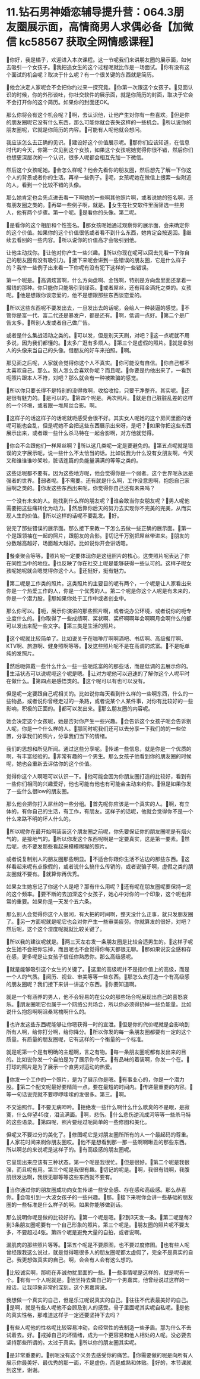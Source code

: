 # 11.钻石男神婚恋辅导提升营：064.3朋友圈展示面，高情商男人求偶必备【加微信 kc58567 获取全网情感课程】

🎼你好，我是橘子，欢迎进入本次课程。这一节呢我们来讲朋友圈的展示面，如何去吸引一个女孩子。🎼我把追女生的这个过程呢就比作是一场面试。🎼你有没有这个面试的机会呢？取决于什么呢？有一个很关键的东西就是简历。

🎼他会决定人家呢会不会把你约过来一探究竟。🎼你第一次跟这个女孩子。🎼见面认识的时候，你的外形谈吐，你社交软件的展示面，就是你简历的封面，取决于它会不会打开你的这个简历。如果你的封面还OK。

那么你将会有这个机会呢？🎼啊，去认识他，让他产生对你有一些喜欢。🎼但是你的朋友圈呢它没有什么东西，那么可能你就会丧失这样的一些机会。🎼所以说你的朋友圈呢，它就是你简历的内容。🎼可能有人呢他就会想问。

我应该怎么去正确的见识。🎼建设好这个价值展示呢。🎼那你们应该知道，在信息时代的今天，你第一次见到这个女孩，如果这个女孩呢她觉得你很不错，然后你们也想更深层次的一个认识，很多人呢都会相互先加一下微信。

然后这个女孩呢她。🎼会怎么样呢？他会先看你的朋友圈，然后想先了解一下你这个人的背景或者你的生活。再举一些例子。🎼呃，女孩呢她在微信上搜索一些附近的人，看到一个比较不错的头像。

那么她肯定也会先点进去看一下啊她的一些啊其他照片啊，或者说她的签名啊，还有朋友圈之类的。🎼再举一些例子啊，就是。🎼女生在社交软件里面筛选一些男人，他有两个步骤。第一个呢。🎼是看你的头像。第二呢。

🎼是看你的这个相册和个性签名。🎼那女孩呢她通过观察你的展示面，会来确定你的这个价值。如果你的这个价值很低或者看不到什么东西，她肯定会按返回。🎼继续去看别的一些内容。🎼所以说你的价值高才会吸引到他。

让他主动找你。🎼让他对你产生一些兴趣。🎼所以你现在呢可以回去先看一下你自己的朋友圈有没有吸引力。🎼接下来呢会讲到一些错误的朋友圈，它是什么样子的？我举一些例子出来看一下你呢有没有犯下这样的一些错误。

第一个呢是。🎼高调炫富啊，什么方向盘啊、金钱啊，特别是方向盘里面还拿着一撮钱的那种。你只能你只能吸引到绿茶。🎼或者屌丝，还有拜金酒托之类的。女孩呢。🎼他是想跟你谈恋爱的，他不是想跟那些东西谈恋爱的。

🎼所以这些东西呢不要发出去，一旦发出去的话呢，会给人一种装逼的感觉。🎼不管你是富一代、富二代还是暴发户，都是还有。🎼啊，低调一点好。🎼第二个是广告太多。🎼帮别人发或者自己做广告。

或者是什么集战活动之类的。🎼可以发，但是别天天刷，对吧？🎼这一点呢就不用多说，因为我们都懂的。🎼太多广逛有多烦人。🎼第三个是虚假的照片。🎼就是拿别人的头像来当自己的头像。借朋友的好车来拍照。🎼啊。

那见面之后呢，人家就会觉得你这个人不真实。🎼你可能没有自信。🎼你自己都不太喜欢自己。那么。别人怎么会喜欢你呢？而且呢。🎼你要是约他出来了，一看到呃照片跟本人不符，对吧？那么就会有一种被欺骗的感觉。

🎼所以你只要长得不是特别的没得救啊，收拾收拾，只要干净整齐。其实呢。🎼还是很有魅力的。🎼是可以的。🎼第四个呢是。两次照片。🎼就是自己脏脏乱差的这样的一个环境，或者跟一堆屌丝合影。啊。

🎼这样子的话这样子的话呢就呃感受会很不好。其实女人呢她的这个房间里面的话呢可能也会乱，但是呢她不会把这些东西展示出来呀，是吧？🎼如果你把这些东西展示出来，或者跟一些什么杀马特在一起合影啊，对方他就觉得。

🎼你会不会跟他们一样屌丝啊？🎼所以这几类呢一定是要避免的。🎼第五点呢就是错误的文字展示呃，说一些什么不太恰当的话。比如说我为什么没有女朋友啊，今天又和谁谁谁吵架啦，脏话连篇的负能量满满的等等之类的。

这些话呢都不要有。因为这些地方呢，他会觉得你是一个弱者。这个世界呢永远是强者的世界。🎼弱者呢。🎼不需要。还有就是什么啊，工作没意思啊，抱怨自己家庭啊之类的。🎼你发这些东西出来呢，你觉得你自己还有未来吗？

一个没有未来的人。能找到什么样的朋友呢？🎼谁会敢当你女朋友呢？🎼男人呢他需要把这些痛转化为动力。🎼然后靠你后天的努力去实现你不完美的完美，从而实现人生的价值。🎼所以这样的话呢不要乱发。🎼好。

说完了那些错误的展示面。那么接下来教一下怎么去做一些正确的展示面。🎼第一个是跟领袖在一起的照片，跟朋友的合影。🎼切记千万别把屌丝带进来。🎼朋友的分数越高越好，场面越大越好。比如说你开会讲话嗯。

🎼餐桌聚会等等。🎼照片呢一定要体现你是这组照片的核心。这类照片呢表达了你在同性当中的地位。🎼也反映了你在社交上呢是能够获得一些认可的。这样子呢女孩呢她呢就会嗯觉得你这个人。🎼还挺好，挺有魅力。

🎼第二呢是工作类的照片。这类照片的主要目的呢有两个，一个呢是让人家看出来你是一个热爱工作的人，你是一个优秀的人。第二个呢是你这个人呢是有未来的，你是一个潜力股。🎼那如果你处于工作中或者创业中。

那么你可以。🎼呃，展示你演讲的那些照片啊，或者说办公环境，或者说你的呃专业度什么的。🎼你取得了一些成绩啊、奖状啊、奖杯啊啊年会啊啊月会啊什么的都可以发出来配一些文字。🎼第三类是生活的照片。

🎼这个呢就比较简单了。比如说关于在咖啡厅啊啊酒吧、书店啊、高级餐厅啊、KTV啊、旅游啊、健身照啊等等。🎼发这些照片呢不是在高调的炫富。🎼不是呃单纯的发照片。

🎼然后呃佩戴一些什么什么一些一些呃炫富的的那些话，而是低调的去展示你的。🎼生活状态可以说呢呃这个呢是嗯。🎼让对方呢他可以迅速的了解你这个人呢平时在做什么。🎼第四点是感悟类的。🎼这个呢可以有也可以没有。

但是呢一定要跟自己呢相关的。比如说你每天看到什么样的一些啊东西，什么的一些物品，或者说你曾经走过的一条路，或者说某个人某件事，对你有比较好的一些影响，积极的正面的。🎼都可以发出来。🎼那么朋友圈的内容呢。

她会决定这个女孩呢，她是否对你产生一些兴趣。🎼会告诉这个女孩子呢会告诉别人呢，你是一个什么样的人。🎼那同时呢我们还可以去分享一下我们的的一些位置，分享我们的照片，分享我们当下的情绪。

我们的思想和所见所闻。通过这些分享呢。🎼传递一些信息，就是你是一个优质的啊，有丰富经验的。🎼非常有趣的一个男生。那么女孩子他看到你的朋友圈的时候呢，她也会重新去评估你的这个价值。

觉得你这个人啊嗯可以认识一下。🎼他可能会因为你朋友圈打造的比较好，看到有一些你们相同的兴趣爱好，他也可能有他也有可能会主动来约你。🎼但是如果你发了一些什么很low的朋友圈。

那么他会把你打入屌丝的一些分组。🎼首先呢你应该是一个真实的人。🎼啊，有立体的，有你自己的生活，有工作，有朋友。这样子的话呢，他就会觉得你不是一个什么来路不明的坏人什么的。

🎼所以呢你在最开始啊装装这个朋友圈之前呢，你先要保证你的朋友圈呢是有烟火气的，是接地气的。🎼所以你发这个东西呢啊是一定要真实，这是第一要素。🎼然后呢，也不要发那些看起来模模糊糊的照片。

或者说复制别人的朋友圈那些明显。🎼不适合你跟你生活不沾边的那些东西。🎼这样看起来呢有点像假的，或者说什么搞什么传销的，或者说骗子啊，虚假之类的朋友圈就不要有。🎼就算你再优秀。

如果女生她忘记了你这个人是吧？那有什么用呢？🎼还有呢在朋友圈呢要保持一定的这个频率。🎼要不断的去加深这个女孩子，她心中对你的一个印象，这个呢也非常的重要。如果你是一天发个五六条。

那么别人会觉得你这个人很闲，有大把的时间啊，整天没什么正事，就只发朋友圈了。🎼另一方面呢就是呢它也会对你产生一些审美疲劳。你就算发的很好，对吧？然后呢，这个这个湿度呢就就比较关键了。

🎼所以我的建议呢就是。🎼两三天左右发一条朋友圈是比较合适男生的。🎼这样子呢女生她不会把你忘掉，而且呢也不会觉得你每天都很无聊。🎼那如果说安全感和存在感，更多呢是让女孩子信任你熟悉你。那么高级感呢。

🎼就是能够吸引这个女生的关键了。🎼这里的高级呢并不是指价值上的高级，而是一个人的气质。🎼阅历、视业、审美等等一些东西。🎼那怎么去打造一个有高级感的朋友圈呢？我们接下来讲一讲这个东西。🎼你要知道啊。

就是一个有涵养的男人，他不会轻易的在公众的那些场合呢展现出自己的喜怒哀乐。🎼朋友圈呢它也属于一个网络公共场合，所以你必须得扔掉一些负能量。比如说什么抱怨啊啊沮桑骂槐啊什么的。

🎼也许发这些东西呢能够让你嗯获得一时的宣泄。🎼但是你的代价呢就是会影响到所有人啊，给你打分啊，给你降分。🎼所以你发的每一条朋友圈都要有一定的这个质量。有质量的朋友圈呢，它有这样的一个衡量的一个标准。

就是呢第一个是有明确的主题啊，言之有物。🎼每一条朋友圈呢都有发出来的目的。比如说你发一个自拍是为了展示你今天。🎼有品味的着装啊，你发一个在。🎼打球的照片是为了展示一个直男对运动的热爱。

🎼你发一个工作的一个照片，是为了展示你是嗯。🎼有事业心的，你是一个潜力股。🎼第二个配文呢最好要精简一点。要在最短的时间内。🎼传递最重要的内容。🎼等一句话说完就不要啰啰嗦嗦的发很多。第三。🎼啊。

不交油照作。🎼不要无病呻吟。🎼拒绝发一些什么啊什么什么歌臭的不是眼，是寂寞，什么仰望45度，泪流满面。🎼啊，悲伤。🎼什么悲伤逆流成河等等一些杀马特的这些语录。🎼第四呢，照片要经过呃简单的一些修图和美化。

但呢又不要过分的美化了。🎼修图呢它是对朋友圈所所有的人一个最起码的尊重。🎼人家花时间来刷你朋友圈哎。🎼他不是想看到那一那一些啊啊瞅丑的那些东西。所以啊总的来说呢是这样子的。🎼有高级感的朋友圈呢。

它呈现出来应该有三种状态。第一个呢是我很忙。🎼但是很好。🎼第二个呢是我很强，而且呢有用。第三个呢是我很有趣。🎼切记的呢是。🎼啊，我很有钱啊，我腹肌很发达啊，我很无聊等等这些东西就不要有。

🎼当你通过你的朋友圈成功向女生传递一些安全感、存在感和高级感。那么恭喜你。🎼会吸引到一大波女孩子的一些兴趣。🎼那。🎼接下来呢你会讲一些基础的朋友圈的一些标准是什么样子的啊。如果你能够做到话。

那么说明你呢是做的比较好的。🎼第一个呢是嗯。🎼2到3天发一条。🎼第二呢是每2到3条朋友圈呢要有一个自己形象的照片。第三个呢是。🎼朋友圈的照片呢不要太多，不要超过4张。第四个呢是避免大量的自拍，或者说啊。

漏肌肉的那些照片等等。🎼第五个呢是不要原图，也不要过度修图。🎼也有些人呢曾经跟我这么说过，就是觉得嗯很多人的朋友圈呢都太虚假了，完全不是真实的自己。我更想做真实的自己。啊，会会有人会有这么想的。

🎼比较诚实啊，那呃在非诚勿扰里面的一些。🎼一些事情呢是这样的，就是呢有一个。🎼有有一个人呢就是。🎼他坚持去做自己的一个男嘉宾。他曾经说过这样的一段话，让我印象非常的深刻。这个男嘉宾说。

我想做一个真实的自己，但是乐江呢说真实的自己。🎼往往不代表最美好的自己。🎼是啊，就是有些人呢他不会顾及别人的感受。骨子里面呢其实呢自私呢。🎼是他的真实性格，那难道这样子一定还要坚持下去吗？

🎼有些人呢他的性格呢比较容易冲动，会经常性的去制造一些矛盾。那为什么不去试着去。好。🎼戒掉自己的坏情绪，成为一个更容易和他人相处的人呢。没必要去坚持那些所谓的。太过于真实。🎼所以你的朋友圈其实呢。

🎼是非常重要的。🎼别呢没有这个义务去感受你的痛苦。🎼你需要做的呢是向所有人展示你最美好、最优秀的那一面，不是虚伪，而是成熟和体贴。🎼好的，本节课就到这里，谢谢。


